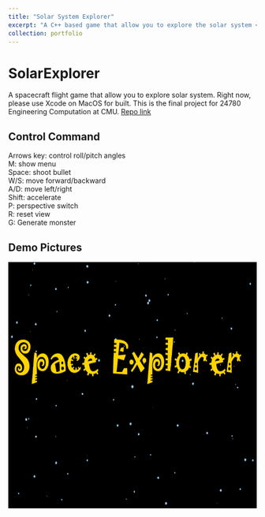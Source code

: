 ```yaml
---
title: "Solar System Explorer"
excerpt: "A C++ based game that allow you to explore the solar system <br/><img src='/images/honghao_5.jpg'>"
collection: portfolio
---
```


# SolarExplorer
A spacecraft flight game that allow you to explore solar system. Right now, please use Xcode on MacOS for built. This is the final project for 24780 Engineering Computation at CMU. [Repo link](https://github.com/adrienzhh/SolarExplorer)

## Control Command
Arrows key: control roll/pitch angles <br>
M: show menu <br>
Space: shoot bullet <br>
W/S: move forward/backward <br>
A/D: move left/right <br>
Shift: accelerate <br>
P: perspective switch <br>
R: reset view <br>
G: Generate monster <br>

## Demo Pictures
<img src="images/intro.png"  width="700" height="500">



